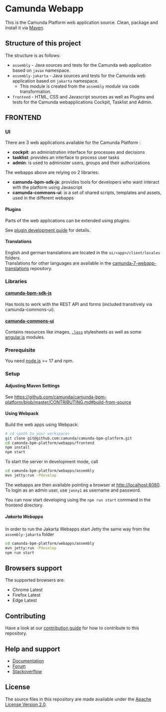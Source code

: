 # Camunda Webapp

This is the Camunda Platform web application source.
Clean, package and install it via [Maven](https://maven.apache.org/).

## Structure of this project

The structure is as follows:

* `assembly` - Java sources and tests for the Camunda web application based on `javax` namespace.
* `assembly-jakarta` - Java sources and tests for the Camunda web application based on `jakarta` namespace.
  * This module is created from the `assembly` module via code transformation.
* `frontend` - HTML, CSS and Javascript sources as well as Plugins and tests for the Camunda webapplications Cockpit, Tasklist and Admin.

## FRONTEND

### UI

There are 3 web applications available for the Camunda Platform :

* __cockpit__: an administration interface for processes and decisions
* __tasklist__: provides an interface to process user tasks
* __admin__: is used to administer users, groups and their authorizations

The webapps above are relying on 2 libraries:

* __camunda-bpm-sdk-js__: provides tools for developers who want interact with the platform using Javascript
* __camunda-commons-ui__: is a set of shared scripts, templates and assets, used in the different webapps


#### Plugins

Parts of the web applications can be extended using plugins.

See [plugin development guide](http://docs.camunda.org/latest/real-life/how-to/#cockpit-how-to-develop-a-cockpit-plugin) for details.

#### Translations

English and german translations are located in the `ui/<app>/client/locales` folders.  
Translations for other languages are available in the [camunda-7-webapp-translations](https://github.com/camunda-community-hub/camunda-7-webapp-translations) repository.

### Libraries

#### [camunda-bpm-sdk-js](https://github.com/camunda/camunda-bpm-platform/tree/master/webapps/frontend/camunda-bpm-sdk-js)

Has tools to work with the REST API and forms (included transitively via camunda-commons-ui).

#### [camunda-commons-ui](https://github.com/camunda/camunda-bpm-platform/tree/master/webapps/frontend/camunda-commons-ui)

Contains resources like images, [`.less`](http://lesscss.org) stylesheets as well as some [angular.js](http://angularjs.org) modules.

### Prerequisite

You need [node.js](http://nodejs.org) >= 17 and npm.

### Setup

#### Adjusting Maven Settings

See https://github.com/camunda/camunda-bpm-platform/blob/master/CONTRIBUTING.md#build-from-source

#### Using Webpack

Build the web apps using Webpack:

```sh
# cd <path to your workspace>
git clone git@github.com:camunda/camunda-bpm-platform.git
cd camunda-bpm-platform/webapps/frontend
npm install
npm start
```

To start the server in development mode, call

```sh
cd camunda-bpm-platform/webapps/assembly
mvn jetty:run -Pdevelop
```

The webapps are then available pointing a browser at [http://localhost:8080](http://localhost:8080). To login as an admin user, use `jonny1` as username and password.

You can now start developing using the `npm run start` command in the frontend directory.

##### Jakarta Webapps

In order to run the Jakarta Webapps start Jetty the same way from the `assembly-jakarta` folder

```sh
cd camunda-bpm-platform/webapps/assembly
mvn jetty:run -Pdevelop
npm run start
```

## Browsers support

The supported browsers are:

- Chrome Latest
- Firefox Latest
- Edge Latest

## Contributing

Have a look at our [contribution guide](https://github.com/camunda/camunda-bpm-platform/blob/master/CONTRIBUTING.md) for how to contribute to this repository.


## Help and support

* [Documentation](http://docs.camunda.org/manual/latest/)
* [Forum](https://forum.camunda.org)
* [Stackoverflow](https://stackoverflow.com/questions/tagged/camunda)

## License

The source files in this repository are made available under the [Apache License Version 2.0](./LICENSE).
